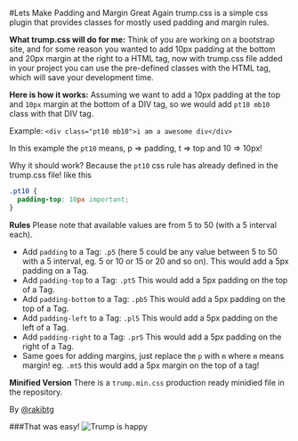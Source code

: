 #Lets Make Padding and Margin Great Again
trump.css is a simple css plugin that provides classes for mostly used padding and margin rules.

**What trump.css will do for me:** Think of you are working on a bootstrap site, and for some reason you wanted to add 10px padding at the bottom and 20px margin at the right to a HTML tag, now with trump.css file added in your project you can use the pre-defined classes with the HTML tag, which will save your development time.

**Here is how it works:** Assuming we want to add a 10px padding at the top and `10px` margin at the bottom of a DIV tag, so we would add `pt10 mb10` class with that DIV tag.

Example: `<div class="pt10 mb10">i am a awesome div</div>`

In this example the `pt10` means, p => padding, t => top and 10 => 10px!

Why it should work? Because the `pt10` css rule has already defined in the trump.css file! like this
```css
.pt10 {
  padding-top: 10px important;
}
```
**Rules**
Please note that available values are from 5 to 50 (with a 5 interval each).

* Add `padding` to a Tag: `.p5` (here 5 could be any value between 5 to 50 with a 5 interval, eg. 5 or 10 or 15 or 20 and so on). This would add a 5px padding on a Tag.
* Add `padding-top` to a Tag: `.pt5` This would add a 5px padding on the top of a Tag.
* Add `padding-bottom` to a Tag: `.pb5` This would add a 5px padding on the top of a Tag.
* Add `padding-left` to a Tag: `.pl5` This would add a 5px padding on the left of a Tag.
* Add `padding-right` to a Tag: `.pr5` This would add a 5px padding on the right of a Tag.
* Same goes for adding margins, just replace the `p` with `m` where `m` means margin! eg. `.mt5` this would add a 5px margin on the top of a tag!

**Minified Version** There is a `trump.min.css` production ready minidied file in the repository.

By [@rakibtg](https://www.twitter.com/rakibtg "Tweet me your thoughts!")

###That was easy!
![Trump is happy](https://media.giphy.com/media/xT9DPDaFp65bRP0Ruo/giphy.gif "Trump is happy")
